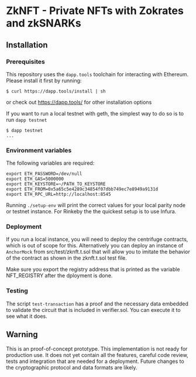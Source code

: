# ZkNFT - Private NFTs with Zokrates and zkSNARKs

## Installation
### Prerequisites
This repository uses the `dapp.tools` toolchain for interacting with Ethereum. Please install it first by running:

    $ curl https://dapp.tools/install | sh

or check out https://dapp.tools/ for other installation options

If you want to run a local testnet with geth, the simplest way to do so is to run `dapp testnet`

    $ dapp testnet
    ...

### Environment variables
The following variables are required:

    export ETH_PASSWORD=/dev/null
    export ETH_GAS=5000000
    export ETH_KEYSTORE=~/PATH_TO_KEYSTORE
    export ETH_FROM=0x5a65c5e4289c34854f07dbb749ec7e8949a9131d
    export ETH_RPC_URL=http://localhost:8545

Running `./setup-env` will print the correct values for your local parity node or testnet instance. 
For Rinkeby the the quickest setup is to use Infura.

### Deployment
If you run a local instance, you will need to deploy the centrifuge contracts, which is out of scope for this. Alternatively you can deploy an instance of `AnchorMock` from src/test/zknft.t.sol that will allow you to imitate the behavior of the contract as shown in the zknft.t.sol test file.

Make sure you export the registry address that is printed as the variable NFT_REGISTRY after the dployment is done.

### Testing
The script `test-transaction` has a proof and the necessary data embedded to validate the circuit that is included in verifier.sol. You can execute it to see what it does.


## Warning
This is an proof-of-concept prototype. This implementation is not ready for production use. It does not yet contain all the features, careful code review, tests and integration that are needed for a deployment. Future changes to the cryptographic protocol and data formats are likely.
